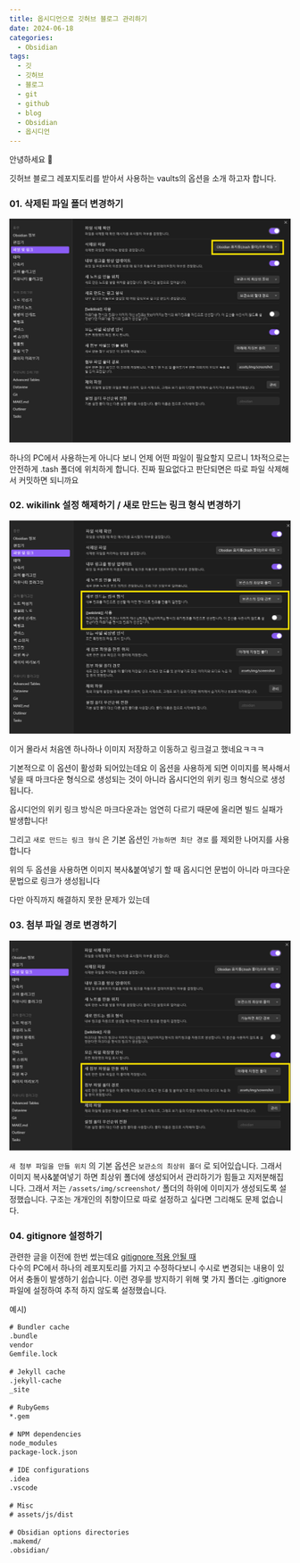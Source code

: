 ```yaml
---
title: 옵시디언으로 깃허브 블로그 관리하기
date: 2024-06-18
categories:
  - Obsidian
tags:
  - 깃
  - 깃허브
  - 블로그
  - git
  - github
  - blog
  - Obsidian
  - 옵시디언
---
```

안녕하세요 🐸

깃허브 블로그 레포지토리를 받아서 사용하는 vaults의 옵션을 소개 하고자 합니다.

### 01. 삭제된 파일 폴더 변경하기
![](/assets/img/screenshot/Pasted%20image%2020240618112327.png) 

하나의 PC에서 사용하는게 아니다 보니 언제 어떤 파일이 필요할지 모르니 1차적으로는 안전하게 .tash 폴더에 위치하게 합니다.
진짜 필요없다고 판단되면은 따로 파일 삭제해서 커밋하면 되니까요

### 02. wikilink 설정 해제하기 / 새로 만드는 링크 형식 변경하기
![](/assets/img/screenshot/Pasted%20image%2020240618130505.png) 

이거 몰라서 처음엔 하나하나 이미지 저장하고 이동하고 링크걸고 했네요ㅋㅋㅋ

기본적으로 이 옵션이 활성화 되어있는데요 이 옵션을 사용하게 되면 이미지를 복사해서 넣을 때 마크다운 형식으로 생성되는 것이 아니라 옵시디언의 위키 링크 형식으로 생성됩니다.

옵시디언의 위키 링크 방식은 마크다운과는 엄연히 다르기 때문에 올리면 빌드 실패가 발생합니다!

그리고 `새로 만드는 링크 형식` 은 기본 옵션인 `가능하면 최단 경로` 를 제외한 나머지를 사용합니다

위의 두 옵션을 사용하면 이미지 복사&붙여넣기 할 때 옵시디언 문법이 아니라 마크다운 문법으로 링크가 생성됩니다  

다만 아직까지 해결하지 못한 문제가 있는데



### 03. 첨부 파일 경로 변경하기
![](/assets/img/screenshot/Pasted%20image%2020240618131622.png)  

`새 첨부 파일을 만들 위치` 의 기본 옵션은 `보관소의 최상위 폴더` 로 되어있습니다.
그래서 이미지 복사&붙여넣기 하면 최상위 폴더에 생성되어서 관리하기가 힘들고 지저분해집니다.
그래서 저는 `/assets/img/screenshot/` 폴더의 하위에 이미지가 생성되도록 설정했습니다.
구조는 개개인의 취향이므로 따로 설정하고 싶다면 그리해도 문제 없습니다.

### 04. gitignore 설정하기
관련한 글을 이전에 한번 썼는데요  [gitignore 적용 안될 때](https://codingkermit.github.io/posts/gitignore/)  
다수의 PC에서 하나의 레포지토리를 가지고 수정하다보니 수시로 변경되는 내용이 있어서 충돌이 발생하기 쉽습니다.
이런 경우를 방지하기 위해 몇 가지 폴더는 .gitignore 파일에 설정하여 추적 하지 않도록 설정했습니다.

예시) 
```
# Bundler cache
.bundle
vendor
Gemfile.lock

# Jekyll cache
.jekyll-cache
_site

# RubyGems
*.gem

# NPM dependencies
node_modules
package-lock.json

# IDE configurations
.idea
.vscode

# Misc
# assets/js/dist

# Obsidian options directories
.makemd/
.obsidian/
```

